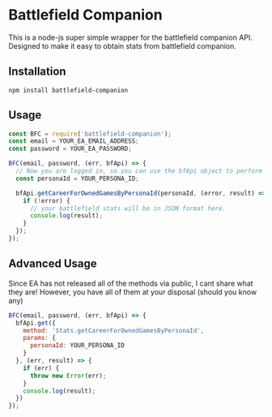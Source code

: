 # Battlefield Companion

This is a node-js super simple wrapper for the battlefield companion API.
Designed to make it easy to obtain stats from battlefield companion.

## Installation

```
npm install battlefield-companion
```

## Usage

```javascript
const BFC = require('battlefield-companion');
const email = YOUR_EA_EMAIL_ADDRESS;
const password = YOUR_EA_PASSWORD;

BFC(email, password, (err, bfApi) => {
  // Now you are logged in, so you can use the bfApi object to perform requests
  const personaId = YOUR_PERSONA_ID;

  bfApi.getCareerForOwnedGamesByPersonaId(personaId, (error, result) => {
    if (!error) {
      // your battlefield stats will be in JSON format here.
      console.log(result);
    }
  });
});
```

## Advanced Usage
Since EA has not released all of the methods via public, I cant share what they are!
However, you have all of them at your disposal (should you know any)

```javascript
BFC(email, password, (err, bfApi) => {
  bfApi.get({
    method: 'Stats.getCareerForOwnedGamesByPersonaId',
    params: {
      personaId: YOUR_PERSONA_ID
    }
  }, (err, result) => {
    if (err) {
      throw new Error(err);
    }
    console.log(result);
  })
});
```
